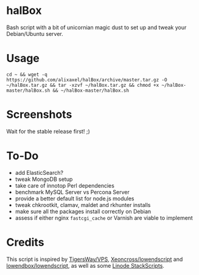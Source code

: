 halBox
======

Bash script with a bit of unicornian magic dust to set up and tweak your Debian/Ubuntu server.

Usage
=====

	cd ~ && wget -q https://github.com/alixaxel/halBox/archive/master.tar.gz -O ~/halBox.tar.gz && tar -xzvf ~/halBox.tar.gz && chmod +x ~/halBox-master/halBox.sh && ~/halBox-master/halBox.sh

Screenshots
===========

Wait for the stable release first! ;)

To-Do
=====

* add ElasticSearch?
* tweak MongoDB setup
* take care of innotop Perl dependencies
* benchmark MySQL Server vs Percona Server
* provide a better default list for node.js modules
* tweak chkrootkit, clamav, maldet and rkhunter installs
* make sure all the packages install correctly on Debian
* assess if either nginx `fastcgi_cache` or Varnish are viable to implement

Credits
=======

This script is inspired by [TigersWay/VPS](https://github.com/TigersWay/VPS), [Xeoncross/lowendscript](https://github.com/Xeoncross/lowendscript) and [lowendbox/lowendscript](https://github.com/lowendbox/lowendscript), as well as some [Linode StackScripts](http://www.linode.com/stackscripts/).
